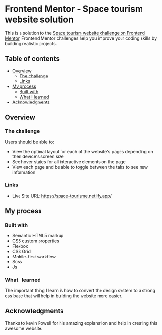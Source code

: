 # Frontend Mentor - Space tourism website solution

This is a solution to the [Space tourism website challenge on Frontend Mentor](https://www.frontendmentor.io/challenges/space-tourism-multipage-website-gRWj1URZ3). Frontend Mentor challenges help you improve your coding skills by building realistic projects. 

## Table of contents

- [Overview](#overview)
  - [The challenge](#the-challenge)
  - [Links](#links)
- [My process](#my-process)
  - [Built with](#built-with)
  - [What I learned](#what-i-learned)
- [Acknowledgments](#acknowledgments)


## Overview

### The challenge

Users should be able to:

- View the optimal layout for each of the website's pages depending on their device's screen size
- See hover states for all interactive elements on the page
- View each page and be able to toggle between the tabs to see new information


### Links

- Live Site URL: https://space-tourisme.netlify.app/

## My process

### Built with

- Semantic HTML5 markup
- CSS custom properties
- Flexbox
- CSS Grid
- Mobile-first workflow
- Scss
- Js



### What I learned

The important thing I learn is how to convert the design system to a strong css base that will help in building the website more easier.



## Acknowledgments

Thanks to kevin Powell for his amazing explanation and help in creating this awesome website. 

